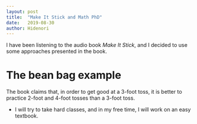 ```yaml
---
layout: post
title:  "Make It Stick and Math PhD"
date:   2019-08-30
author: Hidenori
---
```


I have been listening to the audio book *Make It Stick*, and I decided to use some approaches presented in the book.

# The bean bag example
The book claims that, in order to get good at a 3-foot toss, it is better to practice 2-foot and 4-foot tosses than a 3-foot toss.

- I will try to take hard classes, and in my free time, I will work on an easy textbook.
